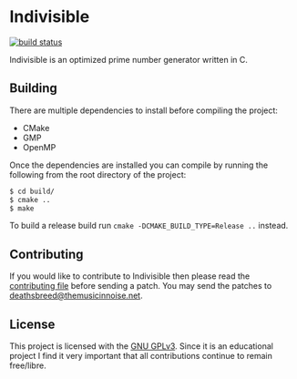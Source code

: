 Indivisible
===========
[![build status](https://gitlab.com/Deathsbreed/Indivisible/badges/master/build.svg)](https://gitlab.com/Deathsbreed/Indivisible/commits/master)

Indivisible is an optimized prime number generator written in C.

Building
--------
There are multiple dependencies to install before compiling the project:
- CMake
- GMP
- OpenMP

Once the dependencies are installed you can compile by running the following from the root directory of the project:
```bash
$ cd build/
$ cmake ..
$ make
```

To build a release build run `cmake -DCMAKE_BUILD_TYPE=Release ..` instead.

Contributing
------------
If you would like to contribute to Indivisible then please read the [contributing file](/CONTRIBUTING.md) before sending a patch. You may send the patches to <deathsbreed@themusicinnoise.net>.

License
-------
This project is licensed with the [GNU GPLv3](/LICENSE). Since it is an educational project I find it very important that all contributions continue to remain free/libre.

